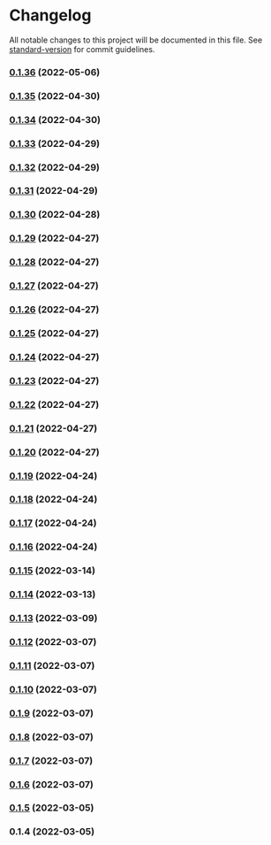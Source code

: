 # Changelog

All notable changes to this project will be documented in this file. See [standard-version](https://github.com/conventional-changelog/standard-version) for commit guidelines.

### [0.1.36](https://github.com/srclaunch/themes/compare/v0.1.35...v0.1.36) (2022-05-06)

### [0.1.35](https://github.com/srclaunch/themes/compare/v0.1.34...v0.1.35) (2022-04-30)

### [0.1.34](https://github.com/srclaunch/themes/compare/v0.1.33...v0.1.34) (2022-04-30)

### [0.1.33](https://github.com/srclaunch/themes/compare/v0.1.32...v0.1.33) (2022-04-29)

### [0.1.32](https://github.com/srclaunch/themes/compare/v0.1.31...v0.1.32) (2022-04-29)

### [0.1.31](https://github.com/srclaunch/themes/compare/v0.1.30...v0.1.31) (2022-04-29)

### [0.1.30](https://github.com/srclaunch/themes/compare/v0.1.29...v0.1.30) (2022-04-28)

### [0.1.29](https://github.com/srclaunch/themes/compare/v0.1.28...v0.1.29) (2022-04-27)

### [0.1.28](https://github.com/srclaunch/themes/compare/v0.1.27...v0.1.28) (2022-04-27)

### [0.1.27](https://github.com/srclaunch/themes/compare/v0.1.26...v0.1.27) (2022-04-27)

### [0.1.26](https://github.com/srclaunch/themes/compare/v0.1.25...v0.1.26) (2022-04-27)

### [0.1.25](https://github.com/srclaunch/themes/compare/v0.1.24...v0.1.25) (2022-04-27)

### [0.1.24](https://github.com/srclaunch/themes/compare/v0.1.23...v0.1.24) (2022-04-27)

### [0.1.23](https://github.com/srclaunch/themes/compare/v0.1.22...v0.1.23) (2022-04-27)

### [0.1.22](https://github.com/srclaunch/themes/compare/v0.1.21...v0.1.22) (2022-04-27)

### [0.1.21](https://github.com/srclaunch/themes/compare/v0.1.20...v0.1.21) (2022-04-27)

### [0.1.20](https://github.com/srclaunch/themes/compare/v0.1.19...v0.1.20) (2022-04-27)

### [0.1.19](https://github.com/srclaunch/themes/compare/v0.1.18...v0.1.19) (2022-04-24)

### [0.1.18](https://github.com/srclaunch/themes/compare/v0.1.17...v0.1.18) (2022-04-24)

### [0.1.17](https://github.com/srclaunch/themes/compare/v0.1.16...v0.1.17) (2022-04-24)

### [0.1.16](https://github.com/srclaunch/themes/compare/v0.1.15...v0.1.16) (2022-04-24)

### [0.1.15](https://github.com/srclaunch/themes/compare/v0.1.14...v0.1.15) (2022-03-14)

### [0.1.14](https://github.com/srclaunch/themes/compare/v0.1.13...v0.1.14) (2022-03-13)

### [0.1.13](https://github.com/srclaunch/themes/compare/v0.1.12...v0.1.13) (2022-03-09)

### [0.1.12](https://github.com/srclaunch/themes/compare/v0.1.11...v0.1.12) (2022-03-07)

### [0.1.11](https://github.com/srclaunch/themes/compare/v0.1.10...v0.1.11) (2022-03-07)

### [0.1.10](https://github.com/srclaunch/themes/compare/v0.1.9...v0.1.10) (2022-03-07)

### [0.1.9](https://github.com/srclaunch/themes/compare/v0.1.8...v0.1.9) (2022-03-07)

### [0.1.8](https://github.com/srclaunch/themes/compare/v0.1.7...v0.1.8) (2022-03-07)

### [0.1.7](https://github.com/srclaunch/themes/compare/v0.1.6...v0.1.7) (2022-03-07)

### [0.1.6](https://github.com/srclaunch/themes/compare/v0.1.5...v0.1.6) (2022-03-07)

### [0.1.5](https://github.com/srclaunch/themes/compare/v0.1.4...v0.1.5) (2022-03-05)

### 0.1.4 (2022-03-05)
